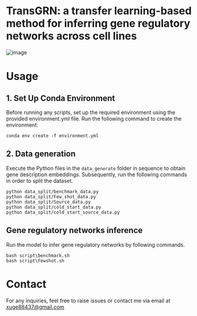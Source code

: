 # TransGRN: a transfer learning-based method for inferring gene regulatory networks across cell lines
![image](https://github.com/Neol-Xu/TransGRN/blob/main/figure/Flowchat.png)
# Usage
## 1. Set Up Conda Environment
Before running any scripts, set up the required environment using the provided environment.yml file. Run the following command to create the environment:
```shell
conda env create -f environment.yml
```
## 2. Data generation
Execute the Python files in the `data_generate` folder in sequence to obtain gene description embeddings. Subsequently, run the following commands in order to split the dataset.
```shell
python data_split/benchmark_data.py
python data_split/Few_shot_data.py
python data_split/Source_data.py
python data_split/cold_start_data.py
python data_split/cold_start_source_data.py
```
## Gene regulatory networks inference
Run the model to infer gene regulatory networks by following commands.
```shell
bash script\benchmark.sh
bash script\Fewshot.sh
```
# Contact
For any inquiries, feel free to raise issues or contact me via email at xuge88437@gmail.com
